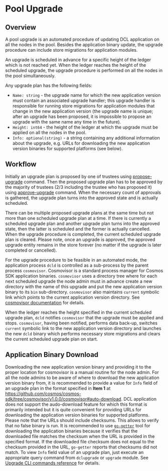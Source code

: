 # Pool Upgrade

## Overview

A pool upgrade is an automated procedure of updating DCL application on all the
nodes in the pool. Besides the application binary update, the upgrade procedure
can include store migrations for application modules.

An upgrade is scheduled in advance for a specific height of the ledger which is
not reached yet. When the ledger reaches the height of the scheduled upgrade,
the upgrade procedure is performed on all the nodes in the pool simultaneously.

Any upgrade plan has the following fields:
*   `Name: string` - the upgrade name for which the new application version must
    contain an associated upgrade handler; this upgrade handler is responsible
    for running store migrations for application modules that change in the new
    application version (the upgrade name is unique; after an upgrade has been
    proposed, it is impossible to propose an upgrade with the same name any time
    in the future).
*   `Height: int64` - the height of the ledger at which the upgrade must be
    applied on all the nodes in the pool.
*   `Info: optional(string)` - a string containing any additional information
    about the upgrade, e.g. URLs for downloading the new application version
    binaries for supported platforms (see below).

## Workflow

Initially an upgrade plan is proposed by one of trustees using
[propose-upgrade](./transactions.md#propose_upgrade) command. Then the proposed
upgrade plan has to be approved by the majority of trustees (2/3 including the
trustee who has proposed it) using
[approve-upgrade](./transactions.md#approve_upgrade) command. When the necessary
count of approvals is gathered, the upgrade plan turns into the approved state
and is actually scheduled.

There can be multiple proposed upgrade plans at the same time but not more than
one scheduled upgrade plan at a time. If there is currently a scheduled upgrade
plan and another upgrade plan turns into the approved state, then the latter is
scheduled and the former is actually cancelled. When the upgrade procedure is
completed, the current scheduled upgrade plan is cleared. Please note, once an
upgrade is approved, the approved upgrade entity remains in the store forever
(no matter if the upgrade is later completed or cancelled).

For the upgrade procedure to be feasible in an automated mode, the application
process `dcld` is controlled as a sub-process by the parent process
`cosmovisor`. Cosmovisor is a standard process manager for Cosmos SDK
application binaries. `cosmovisor` uses a directory tree where for each next
scheduled upgrade the node admin must in advance create a new directory with the
name of this upgrade and put the new application version binary to its `bin`
sub-directory. `cosmovisor` also maintains `current` symbolic link which points
to the current application version directory. See [cosmovisor
documentation](https://github.com/cosmos/cosmos-sdk/tree/cosmovisor/v1.0.0/cosmovisor)
for details.

When the ledger reaches the height specified in the current scheduled upgrade
plan, `dcld` notifies `cosmovisor` that the upgrade must be applied and stops.
`cosmovisor`, having been notified, performs data back-up, switches `current`
symbolic link to the new application version directory and launches the new
`dcld` binary which performs necessary store migrations and clears the current
scheduled upgrade plan on start.

## Application Binary Download

Downloading the new application version binary and providing it to the proper
location for cosmovisor is a manual routine for the node admin. For all the node
admins to be aware of where to download the new application version binary from,
it is recommended to provide a value for `Info` field of an upgrade plan in the
format specified in **Item 1** at
https://github.com/cosmos/cosmos-sdk/tree/cosmovisor/v1.0.0/cosmovisor#auto-download.
DCL application does not support the audo-download feature for which this format
is primarily intended but it is quite convenient for providing URLs for
downloading the application version binaries for supported platforms. Please
note that the URLs should include checksums. This allows to verify that no false
binary is run. It is recommended to use
[`go-getter`](https://github.com/hashicorp/go-getter) tool for downloading the
application binaries because it verifies that the downloaded file matches the
checksum when the URL is provided in the specified format. If the downloaded
file checksum does not equal to the checksum provided in the URL, `go-getter`
reports that checksums did not match. To view `Info` field value of an upgrade
plan, just execute an appropriate query command from `dclupgrade` or `upgrade`
module. See [Upgrade CLI commands reference](./transactions.md#upgrade) for
details.
